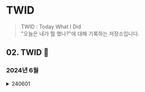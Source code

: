 # TWID
> TWID : Today What I Did  
> "오늘은 내가 뭘 했나?"에 대해 기록하는 저장소입니다.

## 02. TWID 🐢
### 2024년 6월

<details>
<summary>240601</summary>
<ul>TWID(Today I Did) repository 생성</ul>
<ul>인스타그램 게시물 업로드</ul>
</details>
